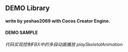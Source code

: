

## DEMO Library
#### write by yeshao2069 with Cocos Creator Engine.

#### DEMO SAMPLE
###### 代码实现控制FBX中的多段动画播放 playSkeletalAnimation
